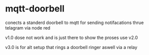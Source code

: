 # mqtt-doorbell
conects a standerd doorbell to mqtt for sending notifacations thrue telagram via node red


v1.0 dose not work and is just there to show the proses
use v2.0

v3.0 is for alt setup that rings a doorbell ringer aswell via a relay
